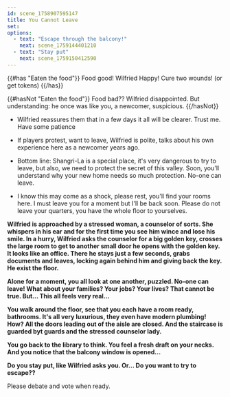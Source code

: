 ```yaml
---
id: scene_1758907595147
title: You Cannot Leave
set:
options:
  - text: "Escape through the balcony!"
    next: scene_1759144401210
  - text: "Stay put"
    next: scene_1759150412590
---
```


{{#has "Eaten the food"}}
  Food good! Wilfried Happy! Cure two wounds! (or get tokens)
{{/has}}

{{#hasNot "Eaten the food"}}
 Food bad?? Wilfried disappointed. But understanding: he once was like you, a newcomer, suspicious. 
{{/hasNot}}

- Wilfried reassures them that in a few days it all will be clearer. Trust me. Have some patience

- If players protest, want to leave, Wilfried is polite, talks about his own experience here as a newcomer years ago. 

- Bottom line: Shangri-La is a special place, it's very dangerous to try to leave, but also, we need to protect the secret of this valley. Soon, you'll understand why your new home needs so much protection. No-one can leave.

- I know this may come as a shock, please rest, you'll find your rooms here. I must leave you for a moment but I'll be back soon. Please do not leave your quarters, you have the whole floor to yourselves.

**Wilfried is approached by a stressed woman, a counselor of sorts. She whispers in his ear and for the first time you see him wince and lose his smile. In a hurry, Wilfried asks the counselor for a big golden key, crosses the large room to get to another small door he opens with the golden key. It looks like an office. There he stays just a few seconds, grabs documents and leaves, locking again behind him and giving back the key. He exist the floor.**

**Alone for a moment, you all look at one another, puzzled. No-one can leave! What about your families? Your jobs? Your lives? That cannot be true. But... This all feels very real...**

**You walk around the floor, see that you each have a room ready, bathrooms. It's all very luxurious, they even have modern plumbing! How?  All the doors leading out of the aisle are closed. And the staircase is guarded byt guards and the stressed counselor lady.**

**You go back to the library to think. You feel a fresh draft on your necks. And you notice that the balcony window is opened...**

**Do you stay put, like Wilfried asks you. Or... Do you want to try to escape??**

Please debate and vote when ready.
